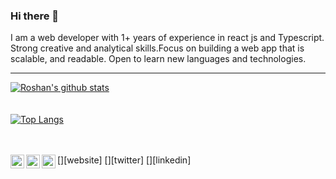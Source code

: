### Hi there 👋

I am a web developer with 1+ years of experience in react js and Typescript. Strong creative and analytical skills.Focus on building a web app that is scalable, and readable. Open to learn new languages and technologies.
<!-- 
### Languages and Tools:


<img align="left" alt="Node.js" width="26px" src="https://raw.githubusercontent.com/github/explore/80688e429a7d4ef2fca1e82350fe8e3517d3494d/topics/nodejs/nodejs.png" />
<img align="left" alt="SQL" width="26px" src="https://raw.githubusercontent.com/github/explore/80688e429a7d4ef2fca1e82350fe8e3517d3494d/topics/sql/sql.png" />
<img align="left" alt="MongoDB" width="26px" src="https://raw.githubusercontent.com/github/explore/80688e429a7d4ef2fca1e82350fe8e3517d3494d/topics/mongodb/mongodb.png" />
<img align="left" alt="GraphQL" width="26px" src="https://raw.githubusercontent.com/github/explore/80688e429a7d4ef2fca1e82350fe8e3517d3494d/topics/graphql/graphql.png" />
<img align="left" alt="Git" width="26px" src="https://raw.githubusercontent.com/github/explore/80688e429a7d4ef2fca1e82350fe8e3517d3494d/topics/git/git.png" />
<img align="left" alt="GitHub" width="26px" src="https://raw.githubusercontent.com/github/explore/78df643247d429f6cc873026c0622819ad797942/topics/github/github.png" />
<img align="left" alt="Bash" width="26px" src="https://raw.githubusercontent.com/github/explore/80688e429a7d4ef2fca1e82350fe8e3517d3494d/topics/terminal/terminal.png" />
 -->

---
[![Roshan's github stats](https://github-readme-stats.vercel.app/api?username=ros-an&show_icons=true&hide_border=true&count_private=true&hide=prs,issues)](https://github.com/ros-an)
</br>
</br>
</br>
[![Top Langs](https://github-readme-stats.vercel.app/api/top-langs/?username=ros-an&layout=compact)](https://github.com/ros-an)

</br>
</br>
[<img align="left" alt="ros-an.github.io" width="22px" src="https://cdn-icons-png.flaticon.com/512/893/893505.png" />][website]
[<img align="left" alt="roshan | Twitter" width="22px" src="https://cdn-icons-png.flaticon.com/512/733/733579.png" />][twitter]
[<img align="left" alt="roshan | LinkedIn" width="22px" src="https://cdn-icons-png.flaticon.com/512/185/185964.png" />][linkedin]

[website]: https://roshankrmahato.netlify.app/
[twitter]: https://twitter.com/rosan_kr
[linkedin]: https://www.linkedin.com/in/roshan-kr-mahato-798592171/
